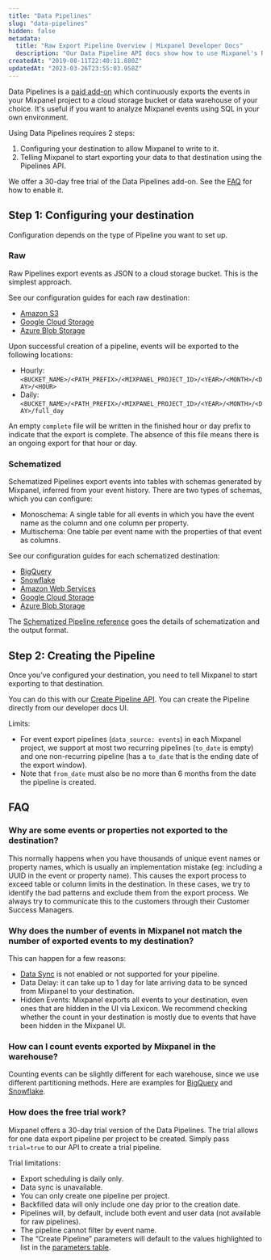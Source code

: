 ```yaml
---
title: "Data Pipelines"
slug: "data-pipelines"
hidden: false
metadata: 
  title: "Raw Export Pipeline Overview | Mixpanel Developer Docs"
  description: "Our Data Pipeline API docs show how to use Mixpanel's Raw Export Pipeline to export your unaltered Mixpanel event data into supported destination buckets."
createdAt: "2019-08-11T22:40:11.880Z"
updatedAt: "2023-03-26T23:55:03.958Z"
---
```

Data Pipelines is a [paid add-on](https://mixpanel.com/pricing) which continuously exports the events in your Mixpanel project to a cloud storage bucket or data warehouse of your choice. It's useful if you want to analyze Mixpanel events using SQL in your own environment.

Using Data Pipelines requires 2 steps:
1. Configuring your destination to allow Mixpanel to write to it.
2. Telling Mixpanel to start exporting your data to that destination using the Pipelines API.

We offer a 30-day free trial of the Data Pipelines add-on. See the [FAQ](#how-does-the-free-trial-work) for how to enable it.


## Step 1: Configuring your destination

Configuration depends on the type of Pipeline you want to set up.

### Raw

Raw Pipelines export events as JSON to a cloud storage bucket. This is the simplest approach.

See our configuration guides for each raw destination:
- [Amazon S3](/docs/other-bits/data-pipelines/aws-raw-pipeline) 
- [Google Cloud Storage](/docs/other-bits/data-pipelines/gcs-raw-pipeline)
- [Azure Blob Storage](/docs/other-bits/data-pipelines/azure-raw-pipeline) 

Upon successful creation of a pipeline, events will be exported to the following locations:
- Hourly: `<BUCKET_NAME>/<PATH_PREFIX>/<MIXPANEL_PROJECT_ID>/<YEAR>/<MONTH>/<DAY>/<HOUR>`
- Daily:  `<BUCKET_NAME>/<PATH_PREFIX>/<MIXPANEL_PROJECT_ID>/<YEAR>/<MONTH>/<DAY>/full_day`

An empty `complete` file will be written in the finished hour or day prefix to indicate that the export is complete. The absence of this file means there is an ongoing export for that hour or day.


### Schematized

Schematized Pipelines export events into tables with schemas generated by Mixpanel, inferred from your event history. There are two types of schemas, which you can configure:
* Monoschema: A single table for all events in which you have the event name as the column and one column per property.
* Multischema: One table per event name with the properties of that event as columns.

See our configuration guides for each schematized destination:
- [BigQuery](/docs/other-bits/data-pipelines/mixpanel-bigquery-export-design) 
- [Snowflake](/docs/other-bits/data-pipelines/mixpanel-snowflake-export) 
- [Amazon Web Services](/docs/other-bits/data-pipelines/mixpanel-amazon-s3-export) 
- [Google Cloud Storage](/docs/other-bits/data-pipelines/gcs) 
- [Azure Blob Storage](/docs/other-bits/data-pipelines/azure-blob-storage) 

The [Schematized Pipeline reference](/docs/other-bits/data-pipelines/schematized-export-pipeline) goes the details of schematization and the output format.

## Step 2: Creating the Pipeline

Once you’ve configured your destination, you need to tell Mixpanel to start exporting to that destination.

You can do this with our [Create Pipeline API](https://developer.mixpanel.com/reference/create-warehouse-pipeline). You can create the Pipeline directly from our developer docs UI.

Limits:
* For event export pipelines (`data_source: events`) in each Mixpanel project, we support at most two recurring pipelines (`to_date` is empty) and one non-recurring pipeline (has a `to_date` that is the ending date of the export window).
* Note that `from_date` must also be no more than 6 months from the date the pipeline is created.

## FAQ

### Why are some events or properties not exported to the destination?
This normally happens when you have thousands of unique event names or property names, which is usually an implementation mistake (eg: including a UUID in the event or property name). This causes the export process to exceed table or column limits in the destination. In these cases, we try to identify the bad patterns and exclude them from the export process. We always try to communicate this to the customers through their Customer Success Managers.

### Why does the number of events in Mixpanel not match the number of exported events to my destination?
This can happen for a few reasons:
- [Data Sync](/docs/other-bits/data-pipelines/schematized-export-pipeline#data-sync) is not enabled or not supported for your pipeline.
- Data Delay: it can take up to 1 day for late arriving data to be synced from Mixpanel to your destination.
- Hidden Events: Mixpanel exports all events to your destination, even ones that are hidden in the UI via Lexicon. We recommend checking whether the count in your destination is mostly due to events that have been hidden in the Mixpanel UI.

### How can I count events exported by Mixpanel in the warehouse?
Counting events can be slightly different for each warehouse, since we use different partitioning methods. Here are examples for [BigQuery](/docs/other-bits/data-pipelines/mixpanel-bigquery-export-design#getting-the-number-of-events-in-each-day) and [Snowflake](/docs/other-bits/data-pipelines/mixpanel-snowflake-export#getting-the-number-of-events-in-each-day).

### How does the free trial work?
Mixpanel offers a 30-day trial version of the Data Pipelines. The trial allows for one data export pipeline per project to be created.  Simply pass `trial=true` to our API to create a trial pipeline.

Trial limitations:
* Export scheduling is daily only.
* Data sync is unavailable.
* You can only create one pipeline per project. 
* Backfilled data will only include one day prior to the creation date.
* Pipelines will, by default, include both event and user data (not available for raw pipelines).
* The pipeline cannot filter by event name.
* The “Create Pipeline” parameters will default to the values highlighted to list in the [parameters table](https://developer.mixpanel.com/reference/create-pipelines#create-warehouse-pipeline).
